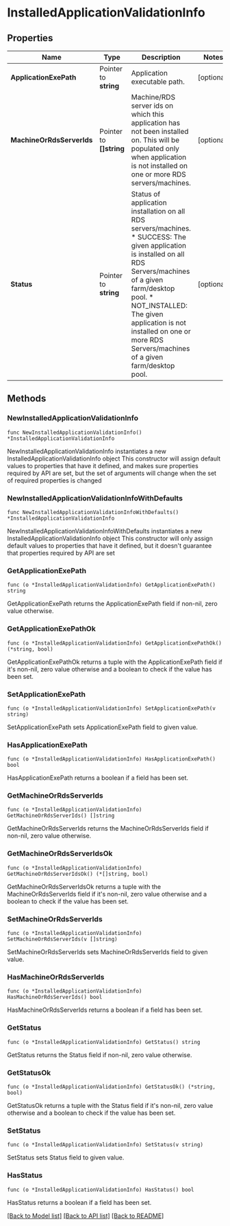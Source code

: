 # InstalledApplicationValidationInfo

## Properties

Name | Type | Description | Notes
------------ | ------------- | ------------- | -------------
**ApplicationExePath** | Pointer to **string** | Application executable path. | [optional] 
**MachineOrRdsServerIds** | Pointer to **[]string** | Machine/RDS server ids on which this application has not been installed on. This will be populated only when application is not installed on one or more RDS servers/machines. | [optional] 
**Status** | Pointer to **string** | Status of application installation on all RDS servers/machines. * SUCCESS: The given application is installed on all RDS Servers/machines of a given farm/desktop pool. * NOT_INSTALLED: The given application is not installed on one or more RDS Servers/machines of a given farm/desktop pool. | [optional] 

## Methods

### NewInstalledApplicationValidationInfo

`func NewInstalledApplicationValidationInfo() *InstalledApplicationValidationInfo`

NewInstalledApplicationValidationInfo instantiates a new InstalledApplicationValidationInfo object
This constructor will assign default values to properties that have it defined,
and makes sure properties required by API are set, but the set of arguments
will change when the set of required properties is changed

### NewInstalledApplicationValidationInfoWithDefaults

`func NewInstalledApplicationValidationInfoWithDefaults() *InstalledApplicationValidationInfo`

NewInstalledApplicationValidationInfoWithDefaults instantiates a new InstalledApplicationValidationInfo object
This constructor will only assign default values to properties that have it defined,
but it doesn't guarantee that properties required by API are set

### GetApplicationExePath

`func (o *InstalledApplicationValidationInfo) GetApplicationExePath() string`

GetApplicationExePath returns the ApplicationExePath field if non-nil, zero value otherwise.

### GetApplicationExePathOk

`func (o *InstalledApplicationValidationInfo) GetApplicationExePathOk() (*string, bool)`

GetApplicationExePathOk returns a tuple with the ApplicationExePath field if it's non-nil, zero value otherwise
and a boolean to check if the value has been set.

### SetApplicationExePath

`func (o *InstalledApplicationValidationInfo) SetApplicationExePath(v string)`

SetApplicationExePath sets ApplicationExePath field to given value.

### HasApplicationExePath

`func (o *InstalledApplicationValidationInfo) HasApplicationExePath() bool`

HasApplicationExePath returns a boolean if a field has been set.

### GetMachineOrRdsServerIds

`func (o *InstalledApplicationValidationInfo) GetMachineOrRdsServerIds() []string`

GetMachineOrRdsServerIds returns the MachineOrRdsServerIds field if non-nil, zero value otherwise.

### GetMachineOrRdsServerIdsOk

`func (o *InstalledApplicationValidationInfo) GetMachineOrRdsServerIdsOk() (*[]string, bool)`

GetMachineOrRdsServerIdsOk returns a tuple with the MachineOrRdsServerIds field if it's non-nil, zero value otherwise
and a boolean to check if the value has been set.

### SetMachineOrRdsServerIds

`func (o *InstalledApplicationValidationInfo) SetMachineOrRdsServerIds(v []string)`

SetMachineOrRdsServerIds sets MachineOrRdsServerIds field to given value.

### HasMachineOrRdsServerIds

`func (o *InstalledApplicationValidationInfo) HasMachineOrRdsServerIds() bool`

HasMachineOrRdsServerIds returns a boolean if a field has been set.

### GetStatus

`func (o *InstalledApplicationValidationInfo) GetStatus() string`

GetStatus returns the Status field if non-nil, zero value otherwise.

### GetStatusOk

`func (o *InstalledApplicationValidationInfo) GetStatusOk() (*string, bool)`

GetStatusOk returns a tuple with the Status field if it's non-nil, zero value otherwise
and a boolean to check if the value has been set.

### SetStatus

`func (o *InstalledApplicationValidationInfo) SetStatus(v string)`

SetStatus sets Status field to given value.

### HasStatus

`func (o *InstalledApplicationValidationInfo) HasStatus() bool`

HasStatus returns a boolean if a field has been set.


[[Back to Model list]](../README.md#documentation-for-models) [[Back to API list]](../README.md#documentation-for-api-endpoints) [[Back to README]](../README.md)


